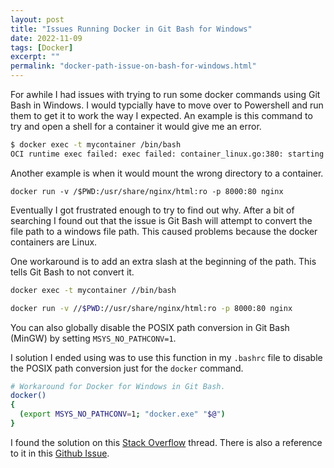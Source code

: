 ```yaml
---
layout: post
title: "Issues Running Docker in Git Bash for Windows"
date: 2022-11-09
tags: [Docker]
excerpt: ""
permalink: "docker-path-issue-on-bash-for-windows.html"
---
```


For awhile I had issues with trying to run some docker commands using Git Bash in Windows. I would typcially have to move over to Powershell and run them to get it to work the way I expected. An example is this command to try and open a shell for a container it would give me an error.

```bash
$ docker exec -t mycontainer /bin/bash
OCI runtime exec failed: exec failed: container_linux.go:380: starting container process caused: exec: "C:/Program Files/Git/usr/bin/bash": stat C:/Program Files/Git/usr/bin/bash: no such file or directory: unknown
```

Another example is when it would mount the wrong directory to a container.

```
docker run -v /$PWD:/usr/share/nginx/html:ro -p 8000:80 nginx
```

Eventually I got frustrated enough to try to find out why. After a bit of searching I found out that the issue is Git Bash will attempt to convert the file path to a windows file path. This caused problems because the docker containers are Linux.

One workaround is to add an extra slash at the beginning of the path. This tells Git Bash to not convert it. 

```bash
docker exec -t mycontainer //bin/bash
```

```bash
docker run -v //$PWD://usr/share/nginx/html:ro -p 8000:80 nginx
```

You can also globally disable the POSIX path conversion in Git Bash (MinGW) by setting `MSYS_NO_PATHCONV=1`. 

I solution I ended using was to use this function in my `.bashrc` file to disable the POSIX path conversion just for the `docker` command. 

```bash
# Workaround for Docker for Windows in Git Bash.
docker()
{
  (export MSYS_NO_PATHCONV=1; "docker.exe" "$@")
}
```

I found the solution on this [Stack Overflow](https://stackoverflow.com/questions/48427366/docker-build-command-add-c-program-files-git-to-the-path-passed-as-build-argu) thread. There is also a reference to it in this [Github Issue](https://github.com/docker-archive/toolbox/issues/673#issuecomment-355275054).